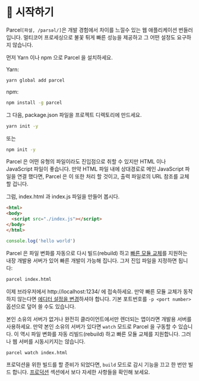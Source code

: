 # 🚀 시작하기

Parcel`[파설, /parsəl/]`은 개발 경험에서 차이를 느낄수 있는 웹 애플리케이션 번들러 입니다. 멀티코어 프로세싱으로 불꽃 튀게 빠른 성능을 제공하고 그 어떤 설정도 요구하지 않습니다.

먼저 Yarn 이나 npm 으로 Parcel 을 설치하세요.

Yarn:

```bash
yarn global add parcel
```

npm:

```bash
npm install -g parcel
```

그 다음, package.json 파일을 프로젝트 디렉토리에 만드세요.

```bash
yarn init -y
```

또는

```bash
npm init -y
```

Parcel 은 어떤 유형의 파일이라도 진입점으로 취할 수 있지만 HTML 이나 JavaScript 파일이 좋습니다. 만약 HTML 파일 내에 상대경로로 메인 JavaScript 파일을 연결 했다면, Parcel 은 이 또한 처리 할 것이고, 출력 파일로의 URL 참조를 교체할 겁니다.

그럼, index.html 과 index.js 파일을 만들어 봅시다.

```html
<html>
<body>
  <script src="./index.js"></script>
</body>
</html>
```

```javascript
console.log('hello world')
```

Parcel 은 파일 변화를 자동으로 다시 빌드(rebuild) 하고 [빠른 모듈 교체](hmr.html)를 지원하는 내장 개발용 서버가 있어 빠른 개발이 가능해 집니다. 그저 진입 파일을 지정하면 됩니다:

```bash
parcel index.html
```

이제 브라우저에서 http://localhost:1234/ 에 접속하세요. 만약 빠른 모듈 교체가 동작하지 않는다면 [에디터 설정을 변경](hmr.html#safe-write)하셔야 합니다. 기본 포트번호를 `-p <port number>` 옵션으로 덮어 쓸 수도 있습니다.

본인 소유의 서버가 없거나 완전히 클라이언트에서만 렌더되는 앱이라면 개발용 서버를 사용하세요. 만약 본인 소유의 서버가 있다면 `watch` 모드로 Parcel 을 구동할 수 있습니다. 이 역시 파일 변화를 자동 리빌드(rebuild) 하고 빠른 모듈 교체를 지원합니다. 그러나 웹 서버를 시동시키지는 않습니다.

```bash
parcel watch index.html
```

프로덕션을 위한 빌드를 할 준비가 되었다면, `build` 모드로 감시 기능을 끄고 한 번만 빌드 합니다. [프로덕션](production.html) 섹션에서 보다 자세한 사항들을 확인해 보세요.

